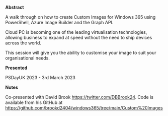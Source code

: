 **Abstract**

A walk through on how to create Custom Images for Windows 365 using PowerShell, Azure Image Builder and the Graph API.

Cloud PC is becoming one of the leading virtualisation technologies, allowing business to expand at speed without the need to ship devices across the world.

This session will give you the ability to customise your image to suit your organisational needs.

**Presented**

PSDayUK 2023 - 3rd March 2023

**Notes**

Co-presented with David Brook https://twitter.com/DBBrook24. Code is available from his GitHub at https://github.com/brookd2404/windows365/tree/main/Custom%20Images 
